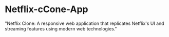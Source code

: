 # Netflix-cCone-App
"Netflix Clone: A responsive web application that replicates Netflix's UI and streaming features using modern web technologies."
